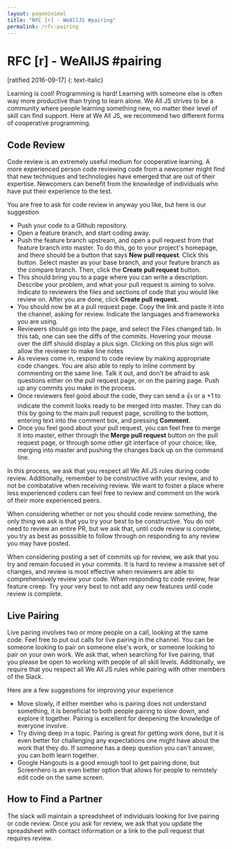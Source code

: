 ```yaml
---
layout: pageminimal
title: "RFC [r] - WeAllJS #pairing"
permalink: /rfc-pairing
---
```


# RFC [r] - WeAllJS #pairing

[ratified 2016-09-17]
{: text-italic}

Learning is cool! Programming is hard! Learning with someone else is often way more productive than trying to learn alone.
We All JS  strives to be a community where people learning something new, no matter their level of skill can find support.
Here at We All JS, we recommend two different forms of cooperative programming.

## Code Review
Code review is an extremely useful medium for cooperative learning. A more experienced person code reviewing code from a
newcomer might find that new techniques and technologies have emerged that are out of their expertise. Newcomers can benefit
from the knowledge of individuals who have put their experience to the test.

You are free to ask for code review in anyway you like,  but here is our suggestion
* Push your code to a Github repository.
* Open a feature branch, and start coding away.
* Push the feature branch upstream, and open a pull request from that feature branch into master.  To do this, go to your
project's homepage, and there should be a button that says **New pull request**. Click this button. Select master as your base
branch, and your feature branch as the compare branch. Then, click the **Create pull request** button.
* This should bring you to a page where you can write a description. Describe your problem, and what your pull request is aiming to
solve. Indicate to reviewers the files and sections of code that you would like review on. After you are done, click **Create pull
request.**
* You should now be at a pull request page. Copy the link and paste it into the channel, asking for review. Indicate the languages and
frameworks you are using.
* Reviewers should go into the page, and select the Files changed tab. In this tab, one can see the diffs of the commits.
Hovering your mouse over the diff should display a plus sign. Clicking on this plus sign will allow the reviewer to make line notes
* As reviews come in, respond to code review by making appropriate code changes. You are also able to reply to inline comment by
commenting on the same line. Talk it out, and don't be afraid to ask questions either on the pull request page, or on
the pairing page. Push up any commits you make in the process.
* Once reviewers feel good about the code, they can send a :+1: or a +1 to indicate the commit looks ready to be merged
into master. They can do this by going to the main pull request page, scrolling to the bottom, entering text into the
comment box, and pressing **Comment**.
* Once you feel good about your pull request, you can feel free to merge it into master, either through the **Merge pull request**
button on the pull request page, or through some other git interface of your choice; like, merging into master and pushing
the changes back up on the command line.

In this process, we ask that you respect all We All JS rules during code review. Additionally, remember to be constructive
with your review, and to not be combatative when receiving review. We want to foster a place where less experienced coders
can feel free to review and comment on the work of their more experienced peers.

When considering whether or not you should code review something, the only thing we ask is that you try your best to be
constructive. You do not need to review an entire PR, but we ask that, until code review is complete, you try as best as
posssible to follow through on responding to any review you may have posted. 

When considering posting a set of commits up for review, we ask that you try and remain focused in your commits. It is
hard to review a massive set of changes, and review is most effective when reviewers are able to comprehensively review
your code. When responding to code review, fear feature creep. Try your very best to not add any new features until code
review is complete.

## Live Pairing
Live pairing involves two or more people on a call, looking at the same code. Feel free to put out calls for live pairing
in the channel. You can be someone looking to pair on someone else's work, or someone looking to pair on your own work.
We ask that, when searching for live pairing, that you please be open to working with people of all skill levels.
Additionally, we require that you respect all We All JS rules while pairing with other members of the Slack. 

Here are a few suggestions for improving your experience
* Move slowly, if either member who is pairing does not understand something, it is beneficial to both people pairing
to slow down, and explore it together. Pairing is excellent for deepening the knowledge of everyone involve.
* Try diving deep in a topic. Pairing is great for getting work done, but it is even better for challenging any
expectations one might have about the work that they do. If someone has a deep question you can't answer, you can
both learn together.
* Google Hangouts is a good enough tool to get pairing done, but Screenhero is an even better option that allows
for people to remotely edit code on the same screen.

## How to Find a Partner
The slack will maintain a spreadsheet of individuals looking for live pairing or code review. Once you ask for review,
we ask that you update the spreadsheet with contact information or a link to the pull request that requires review.
